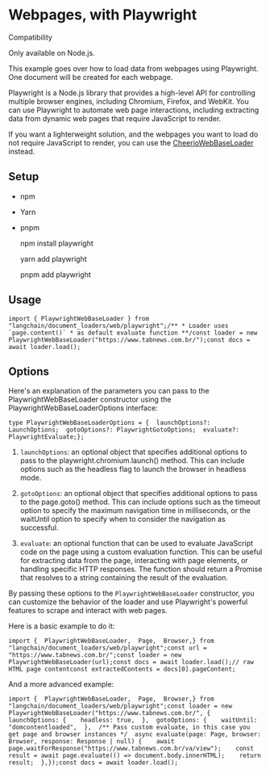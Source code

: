 Webpages, with Playwright
=========================

Compatibility

Only available on Node.js.

This example goes over how to load data from webpages using Playwright. One document will be created for each webpage.

Playwright is a Node.js library that provides a high-level API for controlling multiple browser engines, including Chromium, Firefox, and WebKit. You can use Playwright to automate web page interactions, including extracting data from dynamic web pages that require JavaScript to render.

If you want a lighterweight solution, and the webpages you want to load do not require JavaScript to render, you can use the [CheerioWebBaseLoader](/docs/modules/data_connection/document_loaders/integrations/web_loaders/web_cheerio) instead.

Setup[](#setup "Direct link to Setup")
---------------------------------------

*   npm
*   Yarn
*   pnpm

    npm install playwright

    yarn add playwright

    pnpm add playwright

Usage[](#usage "Direct link to Usage")
---------------------------------------

    import { PlaywrightWebBaseLoader } from "langchain/document_loaders/web/playwright";/** * Loader uses `page.content()` * as default evaluate function **/const loader = new PlaywrightWebBaseLoader("https://www.tabnews.com.br/");const docs = await loader.load();

Options[](#options "Direct link to Options")
---------------------------------------------

Here's an explanation of the parameters you can pass to the PlaywrightWebBaseLoader constructor using the PlaywrightWebBaseLoaderOptions interface:

    type PlaywrightWebBaseLoaderOptions = {  launchOptions?: LaunchOptions;  gotoOptions?: PlaywrightGotoOptions;  evaluate?: PlaywrightEvaluate;};

1.  `launchOptions`: an optional object that specifies additional options to pass to the playwright.chromium.launch() method. This can include options such as the headless flag to launch the browser in headless mode.
    
2.  `gotoOptions`: an optional object that specifies additional options to pass to the page.goto() method. This can include options such as the timeout option to specify the maximum navigation time in milliseconds, or the waitUntil option to specify when to consider the navigation as successful.
    
3.  `evaluate`: an optional function that can be used to evaluate JavaScript code on the page using a custom evaluation function. This can be useful for extracting data from the page, interacting with page elements, or handling specific HTTP responses. The function should return a Promise that resolves to a string containing the result of the evaluation.
    

By passing these options to the `PlaywrightWebBaseLoader` constructor, you can customize the behavior of the loader and use Playwright's powerful features to scrape and interact with web pages.

Here is a basic example to do it:

    import {  PlaywrightWebBaseLoader,  Page,  Browser,} from "langchain/document_loaders/web/playwright";const url = "https://www.tabnews.com.br/";const loader = new PlaywrightWebBaseLoader(url);const docs = await loader.load();// raw HTML page contentconst extractedContents = docs[0].pageContent;

And a more advanced example:

    import {  PlaywrightWebBaseLoader,  Page,  Browser,} from "langchain/document_loaders/web/playwright";const loader = new PlaywrightWebBaseLoader("https://www.tabnews.com.br/", {  launchOptions: {    headless: true,  },  gotoOptions: {    waitUntil: "domcontentloaded",  },  /** Pass custom evaluate, in this case you get page and browser instances */  async evaluate(page: Page, browser: Browser, response: Response | null) {    await page.waitForResponse("https://www.tabnews.com.br/va/view");    const result = await page.evaluate(() => document.body.innerHTML);    return result;  },});const docs = await loader.load();